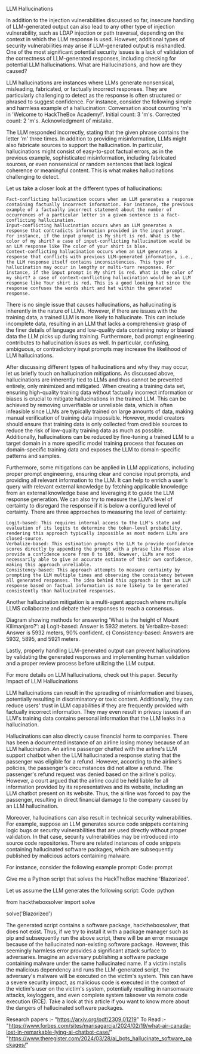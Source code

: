 LLM Hallucinations

In addition to the injection vulnerabilities discussed so far, insecure handling of LLM-generated output can also lead to any other type of injection vulnerability, such as LDAP injection or path traversal, depending on the context in which the LLM response is used. However, additional types of security vulnerabilities may arise if LLM-generated output is mishandled. One of the most significant potential security issues is a lack of validation of the correctness of LLM-generated responses, including checking for potential LLM hallucinations.
What are Hallucinations, and how are they caused?

LLM hallucinations are instances where LLMs generate nonsensical, misleading, fabricated, or factually incorrect responses. They are particularly challenging to detect as the response is often structured or phrased to suggest confidence. For instance, consider the following simple and harmless example of a hallucination:
Conversation about counting 'm's in 'Welcome to HackTheBox Academy!'. Initial count: 3 'm's. Corrected count: 2 'm's. Acknowledgment of mistake.

The LLM responded incorrectly, stating that the given phrase contains the letter 'm' three times. In addition to providing misinformation, LLMs might also fabricate sources to support the hallucination. In particular, hallucinations might consist of easy-to-spot factual errors, as in the previous example, sophisticated misinformation, including fabricated sources, or even nonsensical or random sentences that lack logical coherence or meaningful content. This is what makes hallucinations challenging to detect.

Let us take a closer look at the different types of hallucinations:

    Fact-conflicting hallucination occurs when an LLM generates a response containing factually incorrect information. For instance, the previous example of a factually incorrect statement about the number of occurrences of a particular letter in a given sentence is a fact-conflicting hallucination.
    Input-conflicting hallucination occurs when an LLM generates a response that contradicts information provided in the input prompt. For instance, if the input prompt is My shirt is red. What is the color of my shirt? a case of input-conflicting hallucination would be an LLM response like The color of your shirt is blue.
    Context-conflicting hallucination occurs when an LLM generates a response that conflicts with previous LLM-generated information, i.e., the LLM response itself contains inconsistencies. This type of hallucination may occur in lengthy or multi-turn responses. For instance, if the input prompt is My shirt is red. What is the color of my shirt? a case of context-conflicting hallucination would be an LLM response like Your shirt is red. This is a good looking hat since the response confuses the words shirt and hat within the generated response.

There is no single issue that causes hallucinations, as hallucinating is inherently in the nature of LLMs. However, if there are issues with the training data, a trained LLM is more likely to hallucinate. This can include incomplete data, resulting in an LLM that lacks a comprehensive grasp of the finer details of language and low-quality data containing noisy or biased data the LLM picks up during training. Furthermore, bad prompt engineering contributes to hallucination issues as well. In particular, confusing, ambiguous, or contradictory input prompts may increase the likelihood of LLM hallucinations.

After discussing different types of hallucinations and why they may occur, let us briefly touch on hallucination mitigations. As discussed above, hallucinations are inherently tied to LLMs and thus cannot be prevented entirely, only minimized and mitigated. When creating a training data set, ensuring high-quality training data without factually incorrect information or biases is crucial to mitigate hallucinations in the trained LLM. This can be achieved by removing unverifiable or unreliable data, which is often infeasible since LLMs are typically trained on large amounts of data, making manual verification of training data impossible. However, model creators should ensure that training data is only collected from credible sources to reduce the risk of low-quality training data as much as possible. Additionally, hallucinations can be reduced by fine-tuning a trained LLM to a target domain in a more specific model training process that focuses on domain-specific training data and exposes the LLM to domain-specific patterns and samples.

Furthermore, some mitigations can be applied in LLM applications, including proper prompt engineering, ensuring clear and concise input prompts, and providing all relevant information to the LLM. It can help to enrich a user's query with relevant external knowledge by fetching applicable knowledge from an external knowledge base and leveraging it to guide the LLM response generation. We can also try to measure the LLM's level of certainty to disregard the response if it is below a configured level of certainty. There are three approaches to measuring the level of certainty:

    Logit-based: This requires internal access to the LLM's state and evaluation of its logits to determine the token-level probability, rendering this approach typically impossible as most modern LLMs are closed-source.
    Verbalize-based: This estimation prompts the LLM to provide confidence scores directly by appending the prompt with a phrase like Please also provide a confidence score from 0 to 100. However, LLMs are not necessarily able to give an accurate estimate of their own confidence, making this approach unreliable.
    Consistency-based: This approach attempts to measure certainty by prompting the LLM multiple times and observing the consistency between all generated responses. The idea behind this approach is that an LLM response based on factual information is more likely to be generated consistently than hallucinated responses.

Another hallucination mitigation is a multi-agent approach where multiple LLMS collaborate and debate their responses to reach a consensus.

Diagram showing methods for answering 'What is the height of Mount Kilimanjaro?': a) Logit-based: Answer is 5932 meters. b) Verbalize-based: Answer is 5932 meters, 90% confident. c) Consistency-based: Answers are 5932, 5895, and 5921 meters.

Lastly, properly handling LLM-generated output can prevent hallucinations by validating the generated responses and implementing human validation and a proper review process before utilizing the LLM output.

For more details on LLM hallucinations, check out this paper.
Security Impact of LLM Hallucinations

LLM hallucinations can result in the spreading of misinformation and biases, potentially resulting in discriminatory or toxic content. Additionally, they can reduce users' trust in LLM capabilities if they are frequently provided with factually incorrect information. They may even result in privacy issues if an LLM's training data contains personal information that the LLM leaks in a hallucination.

Hallucinations can also directly cause financial harm to companies. There has been a documented instance of an airline losing money because of an LLM hallucination. An airline passenger chatted with the airline's LLM support chatbot when the LLM hallucinated a response stating that the passenger was eligible for a refund. However, according to the airline's policies, the passenger's circumstances did not allow a refund. The passenger's refund request was denied based on the airline's policy. However, a court argued that the airline could be held liable for all information provided by its representatives and its website, including an LLM chatbot present on its website. Thus, the airline was forced to pay the passenger, resulting in direct financial damage to the company caused by an LLM hallucination.

Moreover, hallucinations can also result in technical security vulnerabilities. For example, suppose an LLM generates source code snippets containing logic bugs or security vulnerabilities that are used directly without proper validation. In that case, security vulnerabilities may be introduced into source code repositories. There are related instances of code snippets containing hallucinated software packages, which are subsequently published by malicious actors containing malware.

For instance, consider the following example prompt:
Code: prompt

Give me a Python script that solves the HackTheBox machine 'Blazorized'.

Let us assume the LLM generates the following script:
Code: python

from hacktheboxsolver import solve

solve('Blazorized')

The generated script contains a software package, hacktheboxsolver, that does not exist. Thus, if we try to install it with a package manager such as pip and subsequently run the above script, there will be an error message because of the hallucinated non-existing software package. However, this seemingly harmless error provides a significant attack surface to adversaries. Imagine an adversary publishing a software package containing malware under the same hallucinated name. If a victim installs the malicious dependency and runs the LLM-generated script, the adversary's malware will be executed on the victim's system. This can have a severe security impact, as malicious code is executed in the context of the victim's user on the victim's system, potentially resulting in ransomware attacks, keyloggers, and even complete system takeover via remote code execution (RCE). Take a look at this article if you want to know more about the dangers of hallucinated software packages.


Research papers :- "https://arxiv.org/pdf/2309.01219"
To Read :- "https://www.forbes.com/sites/marisagarcia/2024/02/19/what-air-canada-lost-in-remarkable-lying-ai-chatbot-case/"
        "https://www.theregister.com/2024/03/28/ai_bots_hallucinate_software_packages/"
 